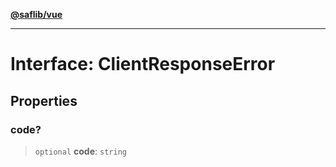 [**@saflib/vue**](../index.md)

---

# Interface: ClientResponseError

## Properties

### code?

> `optional` **code**: `string`
